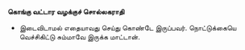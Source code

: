 **கொங்கு வட்டார வழக்குச் சொல்லகராதி**
- இடைவிடாமல் எதையாவது செய்து கொண்டே இருப்பவர். நொட்டுக்கையெ வெச்சிகிட்டு சும்மாவே இருக்க மாட்டான்.

